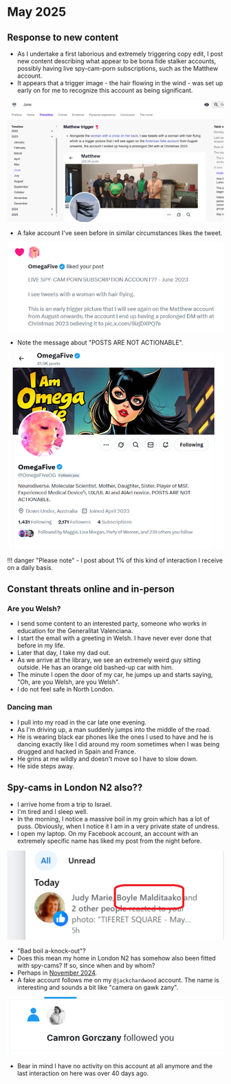 # May 2025

## Response to new content

- As I undertake a first laborious and extremely triggering copy edit, I post new content describing what appear to be bona fide stalker accounts, possibly having live spy-cam-porn subscriptions, such as the Matthew account.
- It appears that a trigger image - the hair flowing in the wind - was set up early on for me to recognize this account as being significant.

[![Matthew trigger](../../content/images/fake-accounts/matthew-trigger.png)](https://fearandloathinginlasmarinas.com/timeline/2023/june/#matthew-trigger)

- A fake account I've seen before in similar circumstances likes the tweet. 

![Posts not actionable like](../../content/images/fake-accounts/posts-are-not-actionable-like.png)

- Note the message about "POSTS ARE NOT ACTIONABLE".

![Posts not actionable](../../content/images/fake-accounts/posts-are-not-actionable.png)

!!! danger "Please note"
    - I post about 1% of this kind of interaction I receive on a daily basis.

## Constant threats online and in-person

### Are you Welsh?

- I send some content to an interested party, someone who works in education for the Generalitat Valenciana.
- I start the email with a greeting in Welsh. I have never ever done that before in my life.
- Later that day, I take my dad out.
- As we arrive at the library, we see an extremely weird guy sitting outside. He has an orange old bashed-up car with him.
- The minute I open the door of my car, he jumps up and starts saying, "Oh, are you Welsh, are you Welsh".
- I do not feel safe in North London.

### Dancing man

- I pull into my road in the car late one evening.
- As I'm driving up, a man suddenly jumps into the middle of the road.
- He is wearing black ear phones like the ones I used to have and he is dancing exactly like I did around my room sometimes when I was being drugged and hacked in Spain and France.
- He grins at me wildly and doesn't move so I have to slow down.
- He side steps away.

## Spy-cams in London N2 also??

- I arrive home from a trip to Israel.
- I'm tired and I sleep well.
- In the morning, I notice a massive boil in my groin which has a lot of puss. Obviously, when I notice it I am in a very private state of undress.
- I open my laptop. On my Facebook account, an account with an extremely specific name has liked my post from the night before.

![Boyle Malditaako](../../content/images/cameras-in-n2-red-border.png)

- "Bad boil a-knock-out"?
- Does this mean my home in London N2 has somehow also been fitted with spy-cams? If so, since when and by whom?
- Perhaps in [November 2024](../2024/november.md#london).
- A fake account follows me on my `@jackchardwood` account. The name is interesting and sounds a bit like "camera on gawk zany".

![Camera on](../../content/images/fake-accounts/camera-on.png)

- Bear in mind I have no activity on this account at all anymore and the last interaction on here was over 40 days ago.
